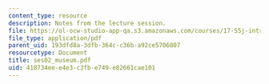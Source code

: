 ```yaml
---
content_type: resource
description: Notes from the lecture session.
file: https://ol-ocw-studio-app-qa.s3.amazonaws.com/courses/17-55j-introduction-to-latin-american-studies-fall-2006/418734eee4e3c3fbe749e82661cae101_ses02_museum.pdf
file_type: application/pdf
parent_uid: 193dfd8a-3dfb-364c-c36b-a92ce5706807
resourcetype: Document
title: ses02_museum.pdf
uid: 418734ee-e4e3-c3fb-e749-e82661cae101
---
```

